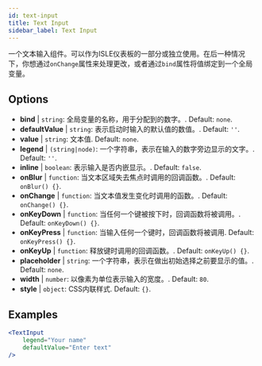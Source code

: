 ```yaml
---
id: text-input
title: Text Input
sidebar_label: Text Input
---
```


一个文本输入组件。可以作为ISLE仪表板的一部分或独立使用。在后一种情况下，你想通过`onChange`属性来处理更改，或者通过`bind`属性将值绑定到一个全局变量。

## Options

* __bind__ | `string`: 全局变量的名称，用于分配到的数字。. Default: `none`.
* __defaultValue__ | `string`: 表示启动时输入的默认值的数值。. Default: `''`.
* __value__ | `string`: 文本值. Default: `none`.
* __legend__ | `(string|node)`: 一个字符串，表示在输入的数字旁边显示的文字。. Default: `''`.
* __inline__ | `boolean`: 表示输入是否内嵌显示。. Default: `false`.
* __onBlur__ | `function`: 当文本区域失去焦点时调用的回调函数。. Default: `onBlur() {}`.
* __onChange__ | `function`: 当文本值发生变化时调用的函数。. Default: `onChange() {}`.
* __onKeyDown__ | `function`: 当任何一个键被按下时，回调函数将被调用。. Default: `onKeyDown() {}`.
* __onKeyPress__ | `function`: 当输入任何一个键时，回调函数将被调用. Default: `onKeyPress() {}`.
* __onKeyUp__ | `function`: 释放键时调用的回调函数。. Default: `onKeyUp() {}`.
* __placeholder__ | `string`: 一个字符串，表示在做出初始选择之前要显示的值。. Default: `none`.
* __width__ | `number`: 以像素为单位表示输入的宽度。. Default: `80`.
* __style__ | `object`: CSS内联样式. Default: `{}`.


## Examples

```jsx live
<TextInput
    legend="Your name"
    defaultValue="Enter text"
/>
```


